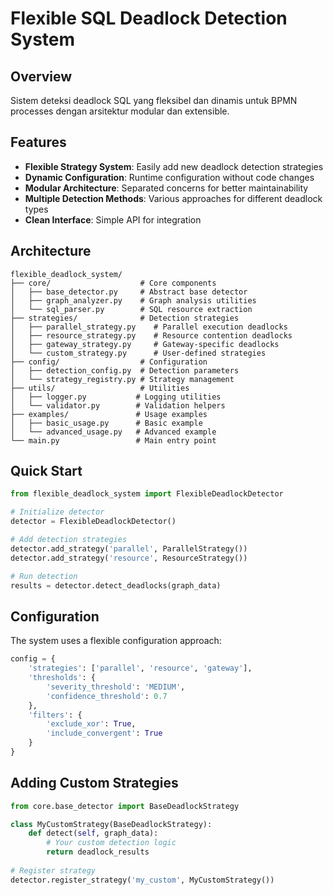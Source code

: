 # Flexible SQL Deadlock Detection System

## Overview
Sistem deteksi deadlock SQL yang fleksibel dan dinamis untuk BPMN processes dengan arsitektur modular dan extensible.

## Features
- **Flexible Strategy System**: Easily add new deadlock detection strategies
- **Dynamic Configuration**: Runtime configuration without code changes
- **Modular Architecture**: Separated concerns for better maintainability
- **Multiple Detection Methods**: Various approaches for different deadlock types
- **Clean Interface**: Simple API for integration

## Architecture

```
flexible_deadlock_system/
├── core/                    # Core components
│   ├── base_detector.py     # Abstract base detector
│   ├── graph_analyzer.py    # Graph analysis utilities
│   └── sql_parser.py        # SQL resource extraction
├── strategies/              # Detection strategies
│   ├── parallel_strategy.py    # Parallel execution deadlocks
│   ├── resource_strategy.py    # Resource contention deadlocks
│   ├── gateway_strategy.py     # Gateway-specific deadlocks
│   └── custom_strategy.py      # User-defined strategies
├── config/                  # Configuration
│   ├── detection_config.py  # Detection parameters
│   └── strategy_registry.py # Strategy management
├── utils/                   # Utilities
│   ├── logger.py           # Logging utilities
│   └── validator.py        # Validation helpers
├── examples/               # Usage examples
│   ├── basic_usage.py      # Basic example
│   └── advanced_usage.py   # Advanced example
└── main.py                 # Main entry point
```

## Quick Start

```python
from flexible_deadlock_system import FlexibleDeadlockDetector

# Initialize detector
detector = FlexibleDeadlockDetector()

# Add detection strategies
detector.add_strategy('parallel', ParallelStrategy())
detector.add_strategy('resource', ResourceStrategy())

# Run detection
results = detector.detect_deadlocks(graph_data)
```

## Configuration

The system uses a flexible configuration approach:

```python
config = {
    'strategies': ['parallel', 'resource', 'gateway'],
    'thresholds': {
        'severity_threshold': 'MEDIUM',
        'confidence_threshold': 0.7
    },
    'filters': {
        'exclude_xor': True,
        'include_convergent': True
    }
}
```

## Adding Custom Strategies

```python
from core.base_detector import BaseDeadlockStrategy

class MyCustomStrategy(BaseDeadlockStrategy):
    def detect(self, graph_data):
        # Your custom detection logic
        return deadlock_results
        
# Register strategy
detector.register_strategy('my_custom', MyCustomStrategy())
```
